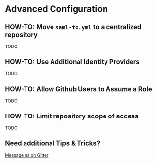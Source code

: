 # Advanced Configuration

## HOW-TO: Move `saml-to.yml` to a centralized repository

TODO

## HOW-TO: Use Additional Identity Providers

TODO

## HOW-TO: Allow Github Users to Assume a Role

TODO

## HOW-TO: Limit repository scope of access

TODO

## Need additional Tips & Tricks?

[Message us on Gitter](https://gitter.im/saml-to/assume-aws-role-action)
